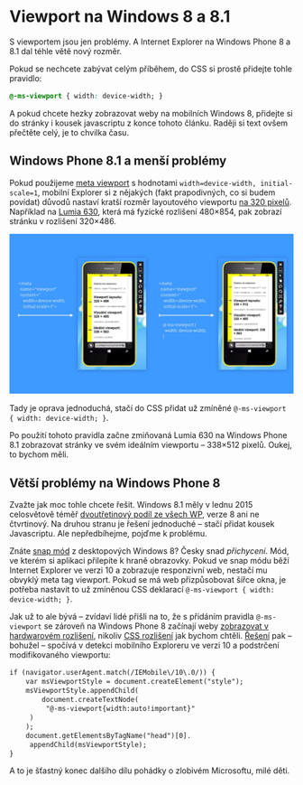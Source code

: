 # Viewport na Windows 8 a 8.1

S viewportem jsou jen problémy. A Internet Explorer na Windows Phone 8 a 8.1 dal téhle větě nový rozměr.

Pokud se nechcete zabývat celým příběhem, do CSS si prostě přidejte tohle pravidlo:

```css
@-ms-viewport { width: device-width; }
```

A pokud chcete hezky zobrazovat weby na mobilních Windows 8, přidejte si do stránky i kousek javascriptu z konce tohoto článku. Raději si text ovšem přečtěte celý, je to chvilka času.

## Windows Phone 8.1 a menší problémy

Pokud  použijeme [meta viewport](http://jecas.cz/meta-viewport) s hodnotami `width=device-width, initial-scale=1`, mobilní Explorer si z nějakých (fakt prapodivných, co si budem povídat) důvodů nastaví kratší rozměr layoutového viewportu [na 320 pixelů](https://www.facebook.com/groups/frontendisti/permalink/1580597372151781/). Například na [Lumia 630](http://www.gsmarena.com/nokia_lumia_630-6232.php), která má fyzické rozlišení 480×854, pak zobrazí stránku v rozlišení 320×486.

![Stránka s a bez deklarace @viewport](dist/images/original/viewport-windows-8.jpg)

Tady je oprava jednoduchá, stačí do CSS přidat už zmíněné `@-ms-viewport { width: device-width; }`.

Po použití tohoto pravidla začne zmiňovaná Lumia 630 na Windows Phone 8.1 zobrazovat stránky ve svém ideálním viewportu – 338×512 pixelů. Oukej, to bychom měli.

## Větší problémy na Windows Phone 8

Zvažte jak moc tohle chcete řešit. Windows 8.1 měly v lednu 2015 celosvětově téměř [dvoutřetinový podíl ze všech WP](https://twitter.com/machal/status/562543744235626496), verze 8 ani ne čtvrtinový. Na druhou stranu je řešení jednoduché – stačí přidat kousek Javascriptu. Ale nepředbíhejme, pojďme k problému.

Znáte [snap mód](https://www.youtube.com/watch?v=DS9kPoJ5xvA) z desktopových Windows 8? Česky snad *přichycení*. Mód, ve kterém si aplikaci přilepíte k hraně obrazovky. Pokud ve snap módu běží Internet Explorer ve verzi 10 a zobrazuje responzivní web, nestačí mu obvyklý meta tag viewport. Pokud se má web přizpůsobovat šířce okna, je potřeba nastavit to už zmíněnou CSS deklarací `@-ms-viewport { width: device-width; }`.

Jak už to ale bývá – zvídaví lidé přišli na to, že s přidáním pravidla `@-ms-viewport` se zároveň na Windows Phone 8 začínají weby [zobrazovat v hardwarovém rozlišení](http://mattstow.com/responsive-design-in-ie10-on-windows-phone-8.html), nikoliv [CSS rozlišení](http://www.vzhurudolu.cz/prirucka/css-pixel) jak bychom chtěli. [Řešení](http://timkadlec.com/2013/01/windows-phone-8-and-device-width/) pak – bohužel – spočívá v detekci mobilního Exploreru ve verzi 10 a podstrčení modifikovaného viewportu:

	if (navigator.userAgent.match(/IEMobile\/10\.0/)) {
    	var msViewportStyle = document.createElement("style");
	    msViewportStyle.appendChild(
    	    document.createTextNode(
       	     "@-ms-viewport{width:auto!important}"
       	 )
	    );
    	document.getElementsByTagName("head")[0].
       	 appendChild(msViewportStyle);
	}

A to je šťastný konec dalšího dílu pohádky o zlobivém Microsoftu, milé děti.
